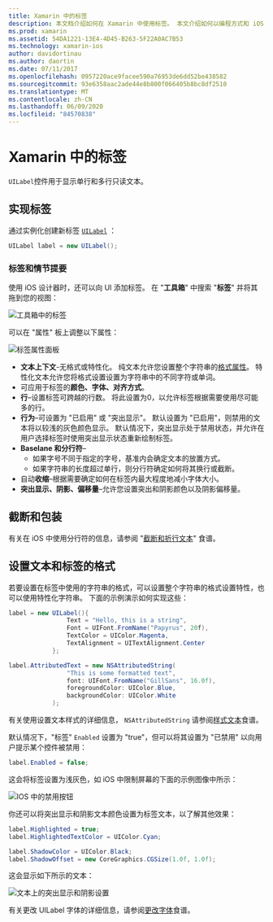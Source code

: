 ```yaml
---
title: Xamarin 中的标签
description: 本文档介绍如何在 Xamarin 中使用标签。 本文介绍如何以编程方式和 iOS 设计器创建标签。
ms.prod: xamarin
ms.assetid: 54DA1221-13E4-4D45-B263-5F22A0AC7B53
ms.technology: xamarin-ios
author: davidortinau
ms.author: daortin
ms.date: 07/11/2017
ms.openlocfilehash: 0957220ace9facee590a76953de6dd52be438582
ms.sourcegitcommit: 93e6358aac2ade44e8b800f066405b8bc8df2510
ms.translationtype: MT
ms.contentlocale: zh-CN
ms.lasthandoff: 06/09/2020
ms.locfileid: "84570838"
---
```

# <a name="labels-in-xamarinios"></a>Xamarin 中的标签

`UILabel`控件用于显示单行和多行只读文本。

## <a name="implementing-a-label"></a>实现标签

通过实例化创建新标签 [`UILabel`](xref:UIKit.UILabel) ：

```csharp
UILabel label = new UILabel();
```

### <a name="labels-and-storyboards"></a>标签和情节提要

使用 iOS 设计器时，还可以向 UI 添加标签。 在 "**工具箱**" 中搜索 "**标签**" 并将其拖到您的视图：

![工具箱中的标签](labels-images/image3.png)

可以在 "属性" 板上调整以下属性：

![标签属性面板](labels-images/image2.png)

- **文本上下文**-无格式或特性化。 纯文本允许您设置整个字符串的[格式属性](#Formatting_Text_and_Label)。 特性化文本允许您将格式设置设置为字符串中的不同字符或单词。
- 可应用于标签的**颜色、字体、对齐方式**。
- **行**–设置标签可跨越的行数。 将此设置为0，以允许标签根据需要使用尽可能多的行。
- **行为**–可设置为 "已启用" 或 "突出显示"。 默认设置为 "已启用"，则禁用的文本将以较浅的灰色颜色显示。 默认情况下，突出显示处于禁用状态，并允许在用户选择标签时使用突出显示状态重新绘制标签。
- **Baselane 和分行符**–
  - 如果字号不同于指定的字号，基准内会确定文本的放置方式。
  - 如果字符串的长度超过单行，则分行符确定如何将其换行或截断。
- 自动**收缩**–根据需要确定如何在标签内最大程度地减小字体大小。
- **突出显示、阴影、偏移量**–允许您设置突出和阴影颜色以及阴影偏移量。

## <a name="truncating-and-wrapping"></a>截断和包装

有关在 iOS 中使用分行符的信息，请参阅 "[截断和折行文本](https://github.com/xamarin/recipes/tree/master/Recipes/ios/standard_controls/labels/uilabel-truncate-wrap-text)" 食谱。

<a name="Formatting_Text_and_Label"></a>

## <a name="formatting-text-and-label"></a>设置文本和标签的格式

若要设置在标签中使用的字符串的格式，可以设置整个字符串的格式设置特性，也可以使用特性化字符串。 下面的示例演示如何实现这些：

```csharp
label = new UILabel(){
                Text = "Hello, this is a string",
                Font = UIFont.FromName("Papyrus", 20f),
                TextColor = UIColor.Magenta,
                TextAlignment = UITextAlignment.Center
            };
```

```csharp
label.AttributedText = new NSAttributedString(
                "This is some formatted text",
                font: UIFont.FromName("GillSans", 16.0f),
                foregroundColor: UIColor.Blue,
                backgroundColor: UIColor.White
            );
```

有关使用设置文本样式的详细信息， `NSAttributedString` 请参阅[样式文本](https://github.com/xamarin/recipes/tree/master/Recipes/ios/standard_controls/text_field/style_text)食谱。

默认情况下，"标签" `Enabled` 设置为 "true"，但可以将其设置为 "已禁用" 以向用户提示某个控件被禁用：

```csharp
label.Enabled = false;
```

这会将标签设置为浅灰色，如 iOS 中限制屏幕的下面的示例图像中所示：

![IOS 中的禁用按钮](labels-images/image1.png)

你还可以将突出显示和阴影文本颜色设置为标签文本，以了解其他效果：

```csharp
label.Highlighted = true;
label.HighlightedTextColor = UIColor.Cyan;

label.ShadowColor = UIColor.Black;
label.ShadowOffset = new CoreGraphics.CGSize(1.0f, 1.0f);
```

这会显示如下所示的文本：

![文本上的突出显示和阴影设置](labels-images/image4.png)

有关更改 UILabel 字体的详细信息，请参阅[更改字体](https://github.com/xamarin/recipes/tree/master/Recipes/ios/standard_controls/labels/change_the_font)食谱。
